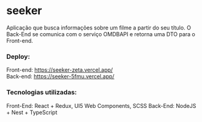 # seeker

Aplicação que busca informações sobre um filme a partir do seu título. O Back-End se comunica com o serviço OMDBAPI e retorna uma DTO para o Front-end.

### Deploy:

Front-end: https://seeker-zeta.vercel.app/ <br/>
Back-end: https://seeker-5fmu.vercel.app/

### Tecnologias utilizadas:

Front-End: React + Redux, UI5 Web Components, SCSS
Back-End: NodeJS + Nest + TypeScript
